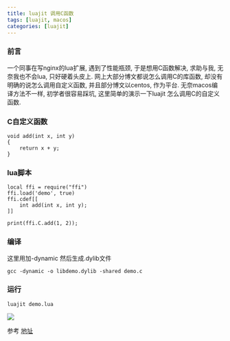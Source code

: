 ```yaml
---
title: luajit 调用C函数
tags: [luajit, macos]
categories: [luajit]
---
```

### 前言
一个同事在写nginx的lua扩展, 遇到了性能瓶颈, 于是想用C函数解决, 求助与我, 无奈我也不会lua, 只好硬着头皮上. 网上大部分博文都说怎么调用C的库函数, 却没有明确的说怎么调用自定义函数, 并且部分博文以centos, 作为平台. 无奈macos编译方法不一样, 初学者很容易踩坑, 这里简单的演示一下luajit 怎么调用C的自定义函数.

### C自定义函数
```
void add(int x, int y)
{
    return x + y;
}
```
<!--more-->
### lua脚本
```
local ffi = require("ffi")
ffi.load('demo', true)
ffi.cdef[[
    int add(int x, int y);
]]

print(ffi.C.add(1, 2));
```

### 编译
这里用加-dynamic 然后生成.dylib文件
```
gcc -dynamic -o libdemo.dylib -shared demo.c
```

### 运行
```
luajit demo.lua
```
![](http://ww4.sinaimg.cn/large/005OdUDHgw1f2wpedpt57j30bd01xdfx.jpg)

参考 [地址](http://blog.csdn.net/alexwoo0501/article/details/50636785)
